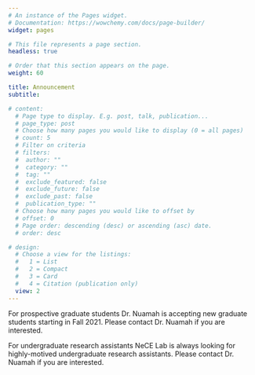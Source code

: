 ```yaml
---
# An instance of the Pages widget.
# Documentation: https://wowchemy.com/docs/page-builder/
widget: pages

# This file represents a page section.
headless: true

# Order that this section appears on the page.
weight: 60

title: Announcement
subtitle:

# content:
  # Page type to display. E.g. post, talk, publication...
  # page_type: post
  # Choose how many pages you would like to display (0 = all pages)
  # count: 5
  # Filter on criteria
  # filters:
  #  author: ""
  #  category: ""
  #  tag: ""
  #  exclude_featured: false
  #  exclude_future: false
  #  exclude_past: false
  #  publication_type: ""
  # Choose how many pages you would like to offset by
  # offset: 0
  # Page order: descending (desc) or ascending (asc) date.
  # order: desc

# design:
  # Choose a view for the listings:
  #   1 = List
  #   2 = Compact
  #   3 = Card
  #   4 = Citation (publication only)
  view: 2
---
```

For prospective graduate students
Dr. Nuamah is accepting new graduate students starting in Fall 2021. Please contact Dr. Nuamah if you are interested. 

For undergraduate research assistants
NeCE Lab is always looking for highly-motived undergraduate research assistants. Please contact Dr. Nuamah if you are interested. 
